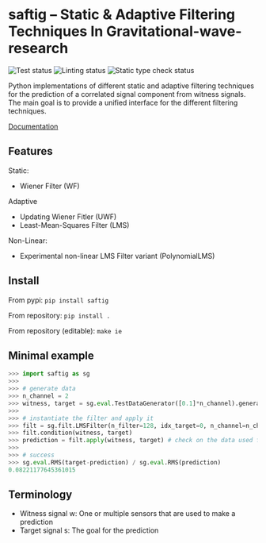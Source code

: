 # saftig – Static & Adaptive Filtering Techniques In Gravitational-wave-research

![Test status](https://github.com/timbk/saftig/actions/workflows/testing.yml/badge.svg)
![Linting status](https://github.com/timbk/saftig/actions/workflows/pylint.yml/badge.svg)
![Static type check status](https://github.com/timbk/saftig/actions/workflows/mypy.yml/badge.svg)

Python implementations of different static and adaptive filtering techniques for the prediction of a correlated signal component from witness signals.
The main goal is to provide a unified interface for the different filtering techniques.

[Documentation](https://saftig.readthedocs.io/en/latest/)

## Features

Static:
* Wiener Filter (WF)

Adaptive
* Updating Wiener Fitler (UWF)
* Least-Mean-Squares Filter (LMS)

Non-Linear:
* Experimental non-linear LMS Filter variant (PolynomialLMS)

## Install

From pypi: `pip install saftig`

From repository: `pip install .`

From repository (editable): `make ie`

## Minimal example

```python
>>> import saftig as sg
>>>
>>> # generate data
>>> n_channel = 2
>>> witness, target = sg.eval.TestDataGenerator([0.1]*n_channel).generate(int(1e5))
>>>
>>> # instantiate the filter and apply it
>>> filt = sg.filt.LMSFilter(n_filter=128, idx_target=0, n_channel=n_channel)
>>> filt.condition(witness, target)
>>> prediction = filt.apply(witness, target) # check on the data used for conditioning
>>>
>>> # success
>>> sg.eval.RMS(target-prediction) / sg.eval.RMS(prediction)
0.08221177645361015
```

## Terminology

* Witness signal w: One or multiple sensors that are used to make a prediction
* Target signal s: The goal for the prediction
